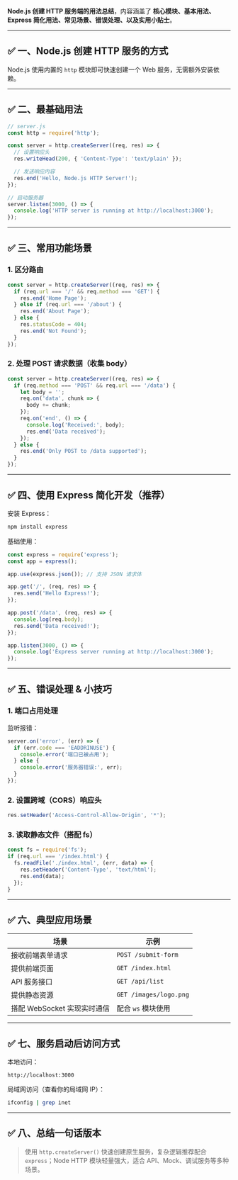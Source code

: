  **Node.js 创建 HTTP 服务端的用法总结**，内容涵盖了 **核心模块、基本用法、Express 简化用法、常见场景、错误处理、以及实用小贴士**。

---

## ✅ 一、Node.js 创建 HTTP 服务的方式

Node.js 使用内置的 `http` 模块即可快速创建一个 Web 服务，无需额外安装依赖。

---

## ✅ 二、最基础用法

```js
// server.js
const http = require('http');

const server = http.createServer((req, res) => {
  // 设置响应头
  res.writeHead(200, { 'Content-Type': 'text/plain' });

  // 发送响应内容
  res.end('Hello, Node.js HTTP Server!');
});

// 启动服务器
server.listen(3000, () => {
  console.log('HTTP server is running at http://localhost:3000');
});
```

---

## ✅ 三、常用功能场景

### 1. 区分路由
```js
const server = http.createServer((req, res) => {
  if (req.url === '/' && req.method === 'GET') {
    res.end('Home Page');
  } else if (req.url === '/about') {
    res.end('About Page');
  } else {
    res.statusCode = 404;
    res.end('Not Found');
  }
});
```

### 2. 处理 POST 请求数据（收集 body）
```js
const server = http.createServer((req, res) => {
  if (req.method === 'POST' && req.url === '/data') {
    let body = '';
    req.on('data', chunk => {
      body += chunk;
    });
    req.on('end', () => {
      console.log('Received:', body);
      res.end('Data received');
    });
  } else {
    res.end('Only POST to /data supported');
  }
});
```

---

## ✅ 四、使用 Express 简化开发（推荐）

安装 Express：
```bash
npm install express
```

基础使用：
```js
const express = require('express');
const app = express();

app.use(express.json()); // 支持 JSON 请求体

app.get('/', (req, res) => {
  res.send('Hello Express!');
});

app.post('/data', (req, res) => {
  console.log(req.body);
  res.send('Data received!');
});

app.listen(3000, () => {
  console.log('Express server running at http://localhost:3000');
});
```

---

## ✅ 五、错误处理 & 小技巧

### 1. 端口占用处理
监听报错：
```js
server.on('error', (err) => {
  if (err.code === 'EADDRINUSE') {
    console.error('端口已被占用');
  } else {
    console.error('服务器错误:', err);
  }
});
```

### 2. 设置跨域（CORS）响应头
```js
res.setHeader('Access-Control-Allow-Origin', '*');
```

### 3. 读取静态文件（搭配 fs）
```js
const fs = require('fs');
if (req.url === '/index.html') {
  fs.readFile('./index.html', (err, data) => {
    res.setHeader('Content-Type', 'text/html');
    res.end(data);
  });
}
```

---

## ✅ 六、典型应用场景

| 场景 | 示例 |
|------|------|
| 接收前端表单请求 | `POST /submit-form` |
| 提供前端页面 | `GET /index.html` |
| API 服务接口 | `GET /api/list` |
| 提供静态资源 | `GET /images/logo.png` |
| 搭配 WebSocket 实现实时通信 | 配合 `ws` 模块使用 |

---

## ✅ 七、服务启动后访问方式

本地访问：
```
http://localhost:3000
```

局域网访问（查看你的局域网 IP）：
```bash
ifconfig | grep inet
```

---

## ✅ 八、总结一句话版本

> 使用 `http.createServer()` 快速创建原生服务，复杂逻辑推荐配合 `express`；Node HTTP 模块轻量强大，适合 API、Mock、调试服务等多种场景。
